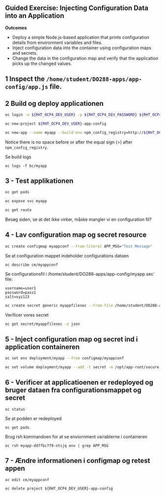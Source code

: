 ## Guided Exercise: Injecting Configuration Data into an Application

**Outcomes**

- Deploy a simple Node.js-based application that prints configuration details from environment variables and files.
- Inject configuration data into the container using configuration maps and secrets.
- Change the data in the configuration map and verify that the application picks up the changed values.

## 1 Inspect the `/home/student/DO288-apps/app-config/app.js` file.

## 2 Build og deploy applicationen

```bash
oc login -u ${RHT_OCP4_DEV_USER} -p ${RHT_OCP4_DEV_PASSWORD} ${RHT_OCP4_MASTER_API}
```

```bash
oc new-project ${RHT_OCP4_DEV_USER}-app-config
```

```bash
oc new-app --name myapp --build-env npm_config_registry=http://${RHT_OCP4_NEXUS_SERVER}/repository/nodejs nodejs:12~https://github.com/${RHT_OCP4_GITHUB_USER}/DO288-apps#app-config --context-dir app-config
```

Notice there is no space before or after the equal sign (=) after `npm_config_registry`.

Se build logs 

```
oc logs -f bc/myapp
```

## 3 - Test applikationen

```bash
oc get pods
```

```bash
oc expose svc myapp
```

```bash
oc get route
```

Besøg siden, se at det ikke virker, måske mangler vi en configuration fil?

## 4 - Lav configuration map og secret resource

```bash
oc create configmap myappconf --from-literal APP_MSG="Test Message"
```

Se at configuration mappet indeholder configurations datoen

```
oc describe cm/myappconf
```

Se configurationsfil i  /home/student/DO288-apps/app-config/myapp.sec` file:

```
username=user1
password=pass1
salt=xyz123
```

```bash
oc create secret generic myappfilesec --from-file /home/student/DO288-apps/app-config/myapp.sec
```

Verificer vores secret

```bash
oc get secret/myappfilesec -o json
```

## 5 - Inject configuration map og secret ind i application containeren

```bash
oc set env deployment/myapp --from configmap/myappconf
```

```bash
oc set volume deployment/myapp --add -t secret -m /opt/app-root/secure --name myappsec-vol --secret-name myappfilesec
```

## 6 - Verificer at applicatioenen er redeployed og bruger dataen fra configurationsmappet og secret

```
oc status
```

Se at podden er redeployed 

```
oc get pods
```

Brug rsh kommandoen for at se enviornment variablerne i containeren

```
oc rsh myapp-ddffbc7f9-ntsjq env | grep APP_MSG
```

## 7 - Ændre informationen i configmap og retest appen

```
oc edit cm/myappconf
```

```
oc delete project ${RHT_OCP4_DEV_USER}-app-config
```

